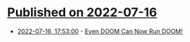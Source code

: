 # [Published on 2022-07-16](index.md)

* [2022-07-16, 17:53:00](https://soylentnews.org/article.pl?sid=22/07/15/1315202&from=rss) - [Even DOOM Can Now Run DOOM!](https://soylentnews.org/article.pl?sid=22/07/15/1315202&from=rss)
